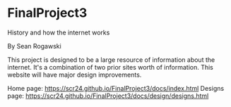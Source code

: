 # FinalProject3
History and how the internet works

By Sean Rogawski

This project is designed to be a large resource of information about the internet. It's a combination of two prior sites worth of information. This website will have major design improvements.

Home page: https://scr24.github.io/FinalProject3/docs/index.html
Designs page: https://scr24.github.io/FinalProject3/docs/design/designs.html
